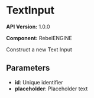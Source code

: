 # TextInput

**API Version:** 1.0.0

**Component:** RebelENGINE

Construct a new Text Input

## Parameters

- **id**: Unique identifier
- **placeholder**: Placeholder text

